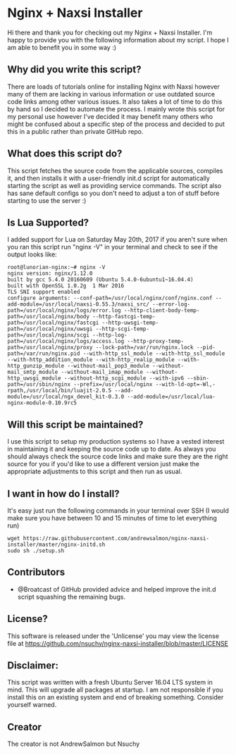 # Nginx + Naxsi Installer

Hi there and thank you for checking out my Nginx + Naxsi Installer. I'm happy to provide you with the following information about my script. I hope I am able to benefit you in some way :)

## Why did you write this script?
There are loads of tutorials online for installing Nginx with Naxsi however many of them are lacking in various information or use outdated source code links among other various issues. It also takes a lot of time to do this by hand so I decided to automate the process. I mainly wrote this script for my personal use however I've decided it may benefit many others who might be confused about a specific step of the process and decided to put this in a public rather than private GitHub repo.

## What does this script do?
This script fetches the source code from the applicable sources, compiles it, and then installs it with a user-friendly init.d script for automatically starting the script as well as providing service commands. The script also has sane default configs so you don't need to adjust a ton of stuff before starting to use the server :)

## Is Lua Supported?
I added support for Lua on Saturday May 20th, 2017 if you aren't sure when you ran this script run "nginx -V" in your terminal and check to see if the output looks like:

    root@lunorian-nginx:~# nginx -V
    nginx version: nginx/1.12.0
    built by gcc 5.4.0 20160609 (Ubuntu 5.4.0-6ubuntu1~16.04.4) 
    built with OpenSSL 1.0.2g  1 Mar 2016
    TLS SNI support enabled
    configure arguments: --conf-path=/usr/local/nginx/conf/nginx.conf --add-module=/usr/local/naxsi-0.55.3/naxsi_src/ --error-log-path=/usr/local/nginx/logs/error.log --http-client-body-temp-path=/usr/local/nginx/body --http-fastcgi-temp-path=/usr/local/nginx/fastcgi --http-uwsgi-temp-path=/usr/local/nginx/uwsgi --http-scgi-temp-path=/usr/local/nginx/scgi --http-log-path=/usr/local/nginx/logs/access.log --http-proxy-temp-path=/usr/local/nginx/proxy --lock-path=/var/run/nginx.lock --pid-path=/var/run/nginx.pid --with-http_ssl_module --with-http_ssl_module --with-http_addition_module --with-http_realip_module --with-http_gunzip_module --without-mail_pop3_module --without-mail_smtp_module --without-mail_imap_module --without-http_uwsgi_module --without-http_scgi_module --with-ipv6 --sbin-path=/usr/sbin/nginx --prefix=/usr/local/nginx --with-ld-opt=-Wl,-rpath,/usr/local/bin/luajit-2.0.5 --add-module=/usr/local/ngx_devel_kit-0.3.0 --add-module=/usr/local/lua-nginx-module-0.10.9rc5

## Will this script be maintained?
I use this script to setup my production systems so I have a vested interest in maintaining it and keeping the source code up to date. As always you should always check the source code links and make sure they are the right source for you if you'd like to use a different version just make the appropriate adjustments to this script and then run as usual.

## I want in how do I install?
It's easy just run the following commands in your terminal over SSH (I would make sure you have between 10 and 15 minutes of time to let everything run)

    wget https://raw.githubusercontent.com/andrewsalmon/nginx-naxsi-installer/master/nginx-initd.sh
    sudo sh ./setup.sh

## Contributors
* @Broatcast of GitHub provided advice and helped improve the init.d script squashing the remaining bugs.

##  License?
This software is released under the 'Unlicense' you may view the license file at https://github.com/nsuchy/nginx-naxsi-installer/blob/master/LICENSE

## Disclaimer:
This script was written with a fresh Ubuntu Server 16.04 LTS system in mind. This will upgrade all packages at startup. I am not responsible if you install this on an existing system and end of breaking something. Consider yourself warned.

## Creator
The creator is not AndrewSalmon but Nsuchy
